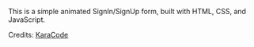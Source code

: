This is a simple animated SignIn/SignUp form, built with HTML, CSS, and JavaScript.

Credits: [KaraCode](https://www.youtube.com/channel/UCHIkJZkap10qGFHq5ViIExg)

